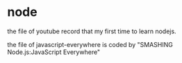 # node
the file of youtube record that my first time to learn nodejs.

the file of javascript-everywhere is coded by "SMASHING Node.js:JavaScript Everywhere"
